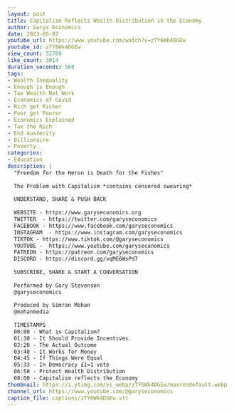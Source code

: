 ```yaml
---
layout: post
title: Capitalism Reflects Wealth Distribution in the Economy
author: Garys Economics
date: 2023-05-07
youtube_url: https://www.youtube.com/watch?v=zTY6Wk4OGEw
youtube_id: zTY6Wk4OGEw
view_count: 52769
like_count: 3014
duration_seconds: 568
tags:
- Wealth Inequality
- Enough is Enough
- Tax Wealth Not Work
- Economics of Covid
- Rich get Richer
- Poor get Poorer
- Economics Explained
- Tax the Rich
- End Austerity
- Billionaire
- Poverty
categories:
- Education
description: |
  "Freedom for the Heron is Death for the Fishes"
  
  The Problem with Capitalism *contains censored swearing*
  
  UNDERSTAND, SHARE & PUSH BACK
  
  WEBSITE - https://www.garyseconomics.org
  TWITTER  - https://twitter.com/garyseconomics
  FACEBOOK - https://www.facebook.com/garyseconomics
  INSTAGRAM  - https://www.instagram.com/garyseconomics
  TIKTOK - https://www.tiktok.com/@garyseconomics
  YOUTUBE -  https://www.youtube.com/garyseconomics
  PATREON - https://patreon.com/garyseconomics
  DISCORD - https://discord.gg/vqME6WsPd7
  
  SUBSCRIBE, SHARE & START A CONVERSATION
  
  Performed by Gary Stevenson
  @garyseconomics
  
  Produced by Simran Mohan
  @mohanmedia
  
  TIMESTAMPS
  00:00 - What is Capitalism?
  01:30 - It Should Provide Incentives
  02:20 - The Actual Outcome
  03:40 - It Works for Money
  04:45 - If Things Were Equal
  05:33 - In Democracy £1=1 vote
  06:50 - Protect Wealth Distribution
  08:00 - Capitalism reflects the Economy
thumbnail: https://i.ytimg.com/vi_webp/zTY6Wk4OGEw/maxresdefault.webp
channel_url: https://www.youtube.com/@garyseconomics
caption_file: captions/zTY6Wk4OGEw.vtt
---
```

